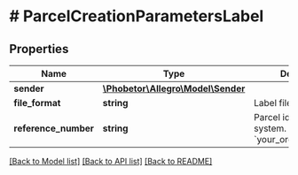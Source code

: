 # # ParcelCreationParametersLabel

## Properties

Name | Type | Description | Notes
------------ | ------------- | ------------- | -------------
**sender** | [**\Phobetor\Allegro\Model\Sender**](Sender.md) |  | [optional]
**file_format** | **string** | Label file format. | [optional]
**reference_number** | **string** | Parcel identifier in own system. Example: &#x60;your_ordering_number&#x60;. | [optional]

[[Back to Model list]](../../README.md#models) [[Back to API list]](../../README.md#endpoints) [[Back to README]](../../README.md)
